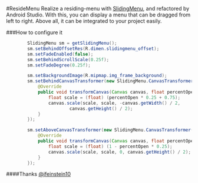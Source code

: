 #ResideMenu
Realize a residing-menu with [SlidingMenu](https://github.com/jfeinstein10/SlidingMenu), and refactored by Android Studio.
With this, you can display a menu that can be dragged from left to right.
Above all, it can be integrated to your project easily.

###How to configure it
```java
        SlidingMenu sm = getSlidingMenu();
        sm.setBehindOffsetRes(R.dimen.slidingmenu_offset);
        sm.setFadeEnabled(false);
        sm.setBehindScrollScale(0.25f);
        sm.setFadeDegree(0.25f);

        sm.setBackgroundImage(R.mipmap.img_frame_background);
        sm.setBehindCanvasTransformer(new SlidingMenu.CanvasTransformer() {
            @Override
            public void transformCanvas(Canvas canvas, float percentOpen) {
                float scale = (float) (percentOpen * 0.25 + 0.75);
                canvas.scale(scale, scale, -canvas.getWidth() / 2,
                        canvas.getHeight() / 2);
            }
        });

        sm.setAboveCanvasTransformer(new SlidingMenu.CanvasTransformer() {
            @Override
            public void transformCanvas(Canvas canvas, float percentOpen) {
                float scale = (float) (1 - percentOpen * 0.25);
                canvas.scale(scale, scale, 0, canvas.getHeight() / 2);
            }
        });

```

####Thanks
[@jfeinstein10](https://github.com/jfeinstein10)

